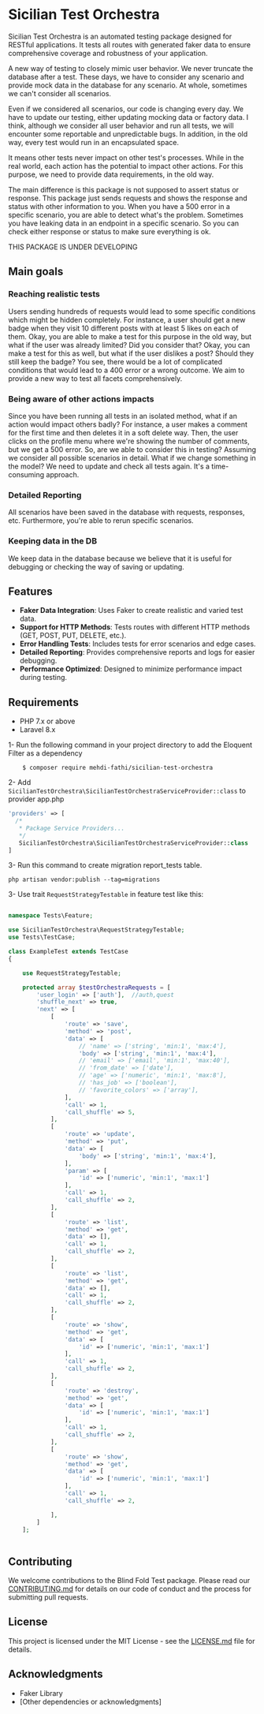 # Sicilian Test Orchestra

Sicilian Test Orchestra is an automated testing package designed for RESTful applications. It tests all routes with
generated faker data to ensure comprehensive coverage and robustness of your application.

A new way of testing to closely mimic user behavior. We never truncate the database after a test. These days, we have to
consider any scenario and provide mock data in the database for any scenario. At whole, sometimes we can't consider all
scenarios.

Even if we considered all scenarios, our code is changing every day. We have to update our testing, either updating
mocking data or factory data. I think, although we consider all user behavior and run all tests, we will encounter some
reportable and unpredictable bugs. In addition, in the old way, every test would run in an encapsulated space.

It means other tests never impact on other test's processes. While in the real world, each action has the potential to
impact other actions. For this purpose, we need to provide data requirements, in the old way.

The main difference is this package is not supposed to assert status or response. This package just sends requests and
shows the response and status with other information to you. When you have a 500 error in a specific scenario, you are
able to detect what's the problem. Sometimes you have leaking data in an endpoint in a specific scenario. So you can
check either response or status to make sure everything is ok.

THIS PACKAGE IS UNDER DEVELOPING

## Main goals

### Reaching realistic tests

Users sending hundreds of requests would lead to some specific conditions which might be hidden completely. For
instance, a user should get a new badge when they visit 10 different posts with at least 5 likes on each of them. Okay,
you are able to make a test for this purpose in the old way, but what if the user was already limited? Did you consider
that? Okay, you can make a test for this as well, but what if the user dislikes a post? Should they still keep the
badge? You see, there would be a lot of complicated conditions that would lead to a 400 error or a wrong outcome. We aim
to provide a new way to test all facets comprehensively.

### Being aware of other actions impacts

Since you have been running all tests in an isolated method, what if an action would impact others badly? For instance,
a user makes a comment for the first time and then deletes it in a soft delete way. Then, the user clicks on the profile
menu where we're showing the number of comments, but we get a 500 error. So, are we able to consider this in testing?
Assuming we consider all possible scenarios in detail. What if we change something in the model? We need to update and
check all tests again. It's a time-consuming approach.

### Detailed Reporting

All scenarios have been saved in the database with requests, responses, etc. Furthermore, you're able to rerun specific
scenarios.

### Keeping data in the DB

We keep data in the database because we believe that it is useful for debugging or checking the way of saving or
updating.

## Features

- **Faker Data Integration**: Uses Faker to create realistic and varied test data.
- **Support for HTTP Methods**: Tests routes with different HTTP methods (GET, POST, PUT, DELETE, etc.).
- **Error Handling Tests**: Includes tests for error scenarios and edge cases.
- **Detailed Reporting**: Provides comprehensive reports and logs for easier debugging.
- **Performance Optimized**: Designed to minimize performance impact during testing.

## Requirements

- PHP 7.x or above
- Laravel 8.x

1- Run the following command in your project directory to add the Eloquent Filter as a dependency

        $ composer require mehdi-fathi/sicilian-test-orchestra

2- Add `SicilianTestOrchestra\SicilianTestOrchestraServiceProvider::class` to provider app.php

   ```php
   'providers' => [
     /*
      * Package Service Providers...
      */
      SicilianTestOrchestra\SicilianTestOrchestraServiceProvider::class
   ]
   ```

3- Run this command to create migration report_tests table.

    php artisan vendor:publish --tag=migrations

3- Use trait `RequestStrategyTestable` in feature test like this:

```php

namespace Tests\Feature;

use SicilianTestOrchestra\RequestStrategyTestable;
use Tests\TestCase;

class ExampleTest extends TestCase
{

    use RequestStrategyTestable;

    protected array $testOrchestraRequests = [
        'user_login' => ['auth'],  //auth,quest
        'shuffle_next' => true,
        'next' => [
            [
                'route' => 'save',
                'method' => 'post',
                'data' => [
                    // 'name' => ['string', 'min:1', 'max:4'],
                    'body' => ['string', 'min:1', 'max:4'],
                    // 'email' => ['email', 'min:1', 'max:40'],
                    // 'from_date' => ['date'], 
                    // 'age' => ['numeric', 'min:1', 'max:8'],
                    // 'has_job' => ['boolean'],
                    // 'favorite_colors' => ['array'],
                ],
                'call' => 1,
                'call_shuffle' => 5,
            ],
            [
                'route' => 'update',
                'method' => 'put',
                'data' => [
                    'body' => ['string', 'min:1', 'max:4'],
                ],
                'param' => [
                    'id' => ['numeric', 'min:1', 'max:1']
                ],
                'call' => 1,
                'call_shuffle' => 2,
            ],
            [
                'route' => 'list',
                'method' => 'get',
                'data' => [],
                'call' => 1,
                'call_shuffle' => 2,
            ],
            [
                'route' => 'list',
                'method' => 'get',
                'data' => [],
                'call' => 1,
                'call_shuffle' => 2,
            ],
            [
                'route' => 'show',
                'method' => 'get',
                'data' => [
                    'id' => ['numeric', 'min:1', 'max:1']
                ],
                'call' => 1,
                'call_shuffle' => 2,
            ],
            [
                'route' => 'destroy',
                'method' => 'get',
                'data' => [
                    'id' => ['numeric', 'min:1', 'max:1']
                ],
                'call' => 1,
                'call_shuffle' => 2,
            ],
            [
                'route' => 'show',
                'method' => 'get',
                'data' => [
                    'id' => ['numeric', 'min:1', 'max:1']
                ],
                'call' => 1,
                'call_shuffle' => 2,

            ],
        ]
    ];
    


```

## Contributing

We welcome contributions to the Blind Fold Test package. Please read our [CONTRIBUTING.md](CONTRIBUTING.md) for details
on our code of conduct and the process for submitting pull requests.

## License

This project is licensed under the MIT License - see the [LICENSE.md](LICENSE.md) file for details.

## Acknowledgments

- Faker Library
- [Other dependencies or acknowledgments]
